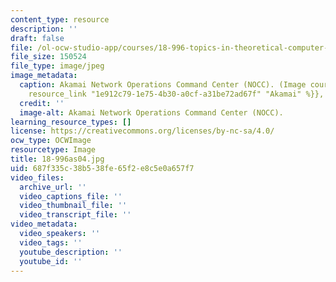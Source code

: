 ```yaml
---
content_type: resource
description: ''
draft: false
file: /ol-ocw-studio-app/courses/18-996-topics-in-theoretical-computer-science-internet-research-problems-spring-2002/687f335c38b538fe65f2e8c5e0a657f7_18-996as04.jpg
file_size: 150524
file_type: image/jpeg
image_metadata:
  caption: Akamai Network Operations Command Center (NOCC). (Image courtesy of {{%
    resource_link "1e912c79-1e75-4b30-a0cf-a31be72ad67f" "Akamai" %}}, used with permission.)
  credit: ''
  image-alt: Akamai Network Operations Command Center (NOCC).
learning_resource_types: []
license: https://creativecommons.org/licenses/by-nc-sa/4.0/
ocw_type: OCWImage
resourcetype: Image
title: 18-996as04.jpg
uid: 687f335c-38b5-38fe-65f2-e8c5e0a657f7
video_files:
  archive_url: ''
  video_captions_file: ''
  video_thumbnail_file: ''
  video_transcript_file: ''
video_metadata:
  video_speakers: ''
  video_tags: ''
  youtube_description: ''
  youtube_id: ''
---
```

